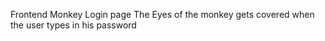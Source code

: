 Frontend Monkey Login page 
The Eyes of the monkey gets covered when the user types in his password

